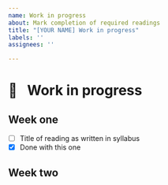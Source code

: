 ```yaml
---
name: Work in progress
about: Mark completion of required readings
title: "[YOUR NAME] Work in progress"
labels: ''
assignees: ''

---
```


# :closed_book: &nbsp; Work in progress

## Week one

- [ ] Title of reading as written in syllabus
- [x] Done with this one

## Week two
